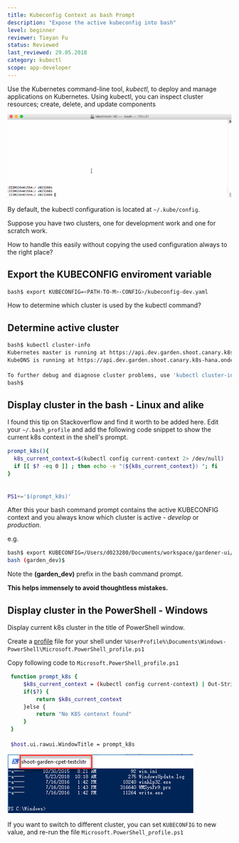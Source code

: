 ```yaml
---
title: Kubeconfig Context as bash Prompt
description: "Expose the active kubeconfig into bash"
level: beginner
reviewer: Tieyan Fu
status: Reviewed
last_reviewed: 29.05.2018
category: kubectl
scope: app-developer
---
```



Use the Kubernetes command-line tool, *kubectl*, to deploy and manage applications on Kubernetes. 
Using kubectl, you can inspect cluster resources; create, delete, and update components

![port-forward](./images/howto-kubeconfig-bash.gif)


By default, the kubectl configuration is located at `~/.kube/config`.


Suppose you have two clusters, one for development work and one for scratch work.

How to handle this easily without copying the used configuration always to the right place? 

## Export the KUBECONFIG enviroment variable
```sh 
bash$ export KUBECONFIG=<PATH-TO-M>-CONFIG>/kubeconfig-dev.yaml
```

How to determine which cluster is used by the kubectl command?


## Determine active cluster
```sh 
bash$ kubectl cluster-info
Kubernetes master is running at https://api.dev.garden.shoot.canary.k8s-hana.ondemand.com
KubeDNS is running at https://api.dev.garden.shoot.canary.k8s-hana.ondemand.com/api/v1/proxy/namespaces/kube-system/services/kube-dns

To further debug and diagnose cluster problems, use 'kubectl cluster-info dump'.
bash$ 
```


## Display cluster in the bash - Linux and alike
I found this tip on Stackoverflow and find it worth to be added here.
Edit your `~/.bash_profile` and add the following code snippet to show the current k8s 
context in the shell's prompt.

```sh
prompt_k8s(){
  k8s_current_context=$(kubectl config current-context 2> /dev/null)
  if [[ $? -eq 0 ]] ; then echo -e "(${k8s_current_context}) "; fi
}
 
 
PS1+='$(prompt_k8s)'

```

After this your bash command prompt contains the active KUBECONFIG context and you always know
which cluster is active - *develop* or *production*. 

e.g.

```sh 
bash$ export KUBECONFIG=/Users/d023280/Documents/workspace/gardener-ui/kubeconfig_gardendev.yaml 
bash (garden_dev)$ 
```

Note the **(garden_dev)** prefix in the bash command prompt.

**This helps immensely to avoid thoughtless mistakes.**

## Display cluster in the PowerShell - Windows
Display current k8s cluster in the title of PowerShell window.

Create a [profile](https://superuser.com/a/1045659) file for your shell under `%UserProfile%\Documents\Windows­PowerShell\Microsoft.PowerShell_profile.ps1`

Copy following code to `Microsoft.PowerShell_profile.ps1`
```sh
 function prompt_k8s {
     $k8s_current_context = (kubectl config current-context) | Out-String
     if($?) {
         return $k8s_current_context
     }else {
         return "No K8S contenxt found"
     }
 }

 $host.ui.rawui.WindowTitle = prompt_k8s
```

![port-forward](./images/howto-bash_kubeconfig_powershell.png)

If you want to switch to different cluster, you can set `KUBECONFIG` to new value, and re-run the file `Microsoft.PowerShell_profile.ps1`